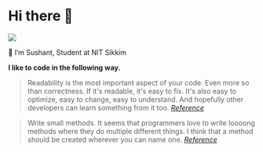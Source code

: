 <!-- ### Henlo vro 👋 -->
# Hi there :wave:

![](https://komarev.com/ghpvc/?username=ksushant881)

🔭 I’m Sushant, Student at NIT Sikkim

**I like to code in the following way.**

> Readability is the most important aspect of your code. Even more so than correctness. If it's readable, it's easy to fix. It's also easy to optimize, easy to change, easy to understand. And hopefully other developers can learn something from it too. [_Reference_](https://stackoverflow.com/a/407351/12347371)


> Write small methods. It seems that programmers love to write loooong methods where they do multiple different things. I think that a method should be created wherever you can name one. [_Reference_](https://stackoverflow.com/a/406805/12347371)

<!-- ## Stats -->

<!-- <img src="./profile-summary-card-output/nord_dark/1-repos-per-language.svg"> <img src="./profile-summary-card-output/nord_dark/3-stats.svg"> -->

<!--
**ksushant881/ksushant881** is a ✨ _special_ ✨ repository because its `README.md` (this file) appears on your GitHub profile.

Here are some ideas to get you started:

- 🔭 I’m currently working on ...
- 🌱 I’m currently learning ...
- 👯 I’m looking to collaborate on ...
- 🤔 I’m looking for help with ...
- 💬 Ask me about ...
- 📫 How to reach me: ...
- 😄 Pronouns: ...
- ⚡ Fun fact: ...
-->
